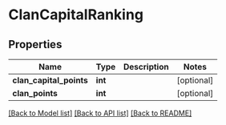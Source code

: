 # ClanCapitalRanking

## Properties
Name | Type | Description | Notes
------------ | ------------- | ------------- | -------------
**clan_capital_points** | **int** |  | [optional] 
**clan_points** | **int** |  | [optional] 

[[Back to Model list]](../README.md#documentation-for-models) [[Back to API list]](../README.md#documentation-for-api-endpoints) [[Back to README]](../README.md)

